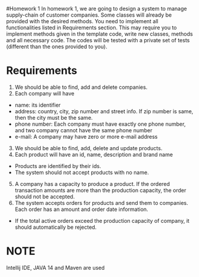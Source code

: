 #Homework 1
In homework 1, we are going to design a system to manage supply-chain of customer companies.
Some classes will already be provided with the desired methods. 
You need to implement all functionalities listed in Requirements section.
This may require you to implement methods given in the template code, write new classes, methods and all necessary code.
The codes will be tested with a private set of tests (different than the ones provided to you).

Requirements
============
1. We should be able to find, add and delete companies.
2. Each company will have 
  * name: its identifier
  * address: country, city, zip number and street info. If zip number is same, then the city must be the same.
  * phone number: Each company must have exactly one phone number, and two company cannot have the same phone number
  * e-mail: A company may have zero or more e-mail address
3. We should be able to find, add, delete and update products.
4. Each product will have an id, name, description and brand name
  *	Products are identified by their ids. 
  *	The system should not accept products with no name.
5. A company has a capacity to produce a product. If the ordered transaction amounts are more than the production capacity, the order should not be accepted.
6. The system accepts orders for products and send them to companies. Each order has an amount and order date information.
  * If the total active orders exceed the production capacity of company, it should automatically be rejected.

NOTE
====
Intellij IDE, JAVA 14 and Maven are used 
